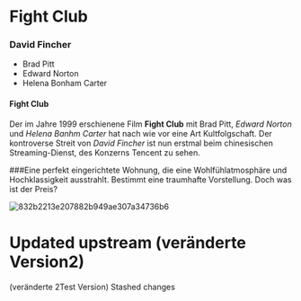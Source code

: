 # Fight Club
### David Fincher

* Brad Pitt
* Edward Norton
* Helena Bonham Carter

#### Fight Club

Der im Jahre 1999 erschienene Film **Fight Club** mit Brad Pitt, *Edward Norton*
und *Helena Banhm Carter* hat  nach wie vor eine Art Kultfolgschaft.
Der kontroverse Streit von *David Fincher* ist nun erstmal beim chinesischen Streaming-Dienst,
des Konzerns Tencent zu sehen.

###Eine perfekt eingerichtete Wohnung, die eine Wohlfühlatmosphäre und Hochklassigkeit ausstrahlt. Bestimmt eine traumhafte Vorstellung. Doch was ist der Preis?



![832b2213e207882b949ae307a34736b6](https://github.com/CODE-GEASES/Film/assets/137360469/f4060c85-7c21-42e4-88ba-9781badabfce)
 
Updated upstream (veränderte Version2)
=======
(veränderte 2Test Version)
 Stashed changes
